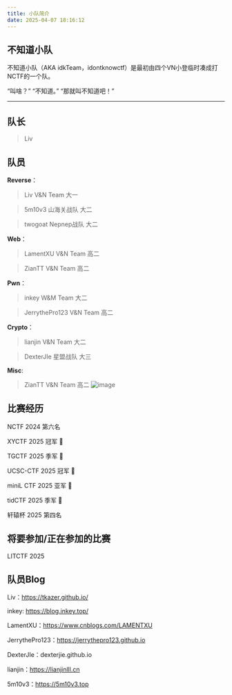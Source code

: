 ```yaml
---
title: 小队简介
date: 2025-04-07 18:16:12
---
```


## 不知道小队

不知道小队（AKA idkTeam，idontknowctf）是最初由四个VN小登临时凑成打NCTF的一个队。

“叫啥？” “不知道。” “那就叫不知道吧！”

---

## 队长

> Liv 

## 队员

**Reverse**：

> Liv V&N Team 大一

> 5m10v3 山海关战队 大二

> twogoat Nepnep战队 大二

**Web**：

> LamentXU V&N Team 高二

> ZianTT V&N Team 高二

**Pwn**：

> inkey W&M Team 大二

> JerrythePro123 V&N Team 高二

**Crypto**：

> lianjin V&N Team 大二

> DexterJIe 星盟战队 大三

**Misc**:

> ZianTT V&N Team 高二
![image](https://img.picui.cn/free/2025/04/25/680b9991149f1.png)

## 比赛经历

NCTF 2024 第六名

XYCTF 2025 冠军 🥇

TGCTF 2025 季军 🥉

UCSC-CTF 2025 冠军 🥇

miniL CTF 2025 亚军 🥈

tidCTF 2025 季军 🥉

轩辕杯 2025 第四名

## 将要参加/正在参加的比赛

LITCTF 2025

## 队员Blog

Liv：https://tkazer.github.io/

inkey: https://blog.inkey.top/

LamentXU：https://www.cnblogs.com/LAMENTXU

JerrythePro123：https://jerrythepro123.github.io

DexterJIe：dexterjie.github.io

lianjin：https://lianjinlll.cn

5m10v3：https://5m10v3.top
